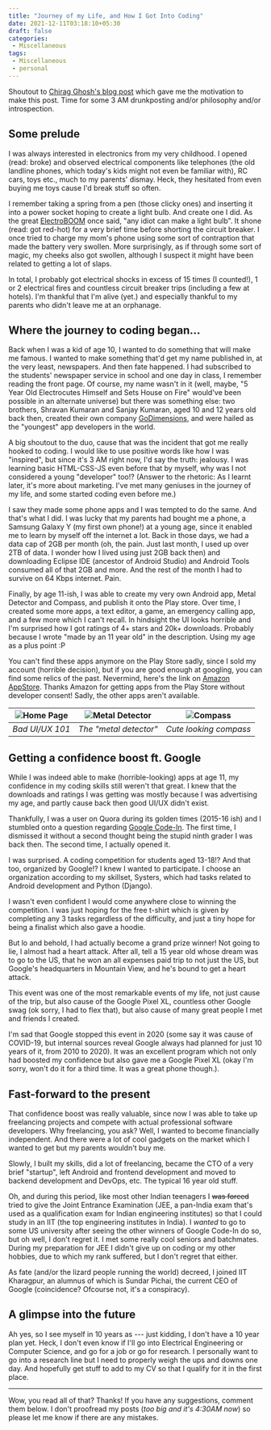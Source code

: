 ```yaml
---
title: "Journey of my Life, and How I Got Into Coding"
date: 2021-12-11T03:18:10+05:30
draft: false
categories:
 - Miscellaneous
tags:
 - Miscellaneous
 - personal
---
```


Shoutout to [Chirag Ghosh's blog post](https://www.chiragghosh.dev/blog/fear-of-coding) which gave me the motivation to make this post. Time for some 3 AM drunkposting and/or philosophy and/or introspection.

## Some prelude

I was always interested in electronics from my very childhood. I opened (read: broke) and observed electrical components like telephones (the old landline phones, which today's kids might not even be familiar with), RC cars, toys etc., much to my parents' dismay. Heck, they hesitated from even buying me toys cause I'd break stuff so often.

I remember taking a spring from a pen (those clicky ones) and inserting it into a power socket hoping to create a light bulb. And create one I did. As the great [ElectroBOOM](https://www.youtube.com/user/msadaghd) once said, "any idiot can make a light bulb". It shone (read: got red-hot) for a very brief time before shorting the circuit breaker. I once tried to charge my mom's phone using some sort of contraption that made the battery very swollen. More surprisingly, as if through some sort of magic, my cheeks also got swollen, although I suspect it might have been related to getting a lot of slaps.

In total, I probably got  electrical shocks in excess of 15 times (I counted!), 1 or 2 electrical fires and countless circuit breaker trips (including a few at hotels). I'm thankful that I'm alive (yet.) and especially thankful to my parents who didn't leave me at an orphanage.

## Where the journey to coding began...

Back when I was a kid of age 10, I wanted to do something that will make me famous. I wanted to make something that'd get my name published in, at the very least, newspapers. And then fate happened. I had subscribed to the students' newspaper service in school and one day in class, I remember reading the front page. Of course, my name wasn't in it (well, maybe, "5 Year Old Electrocutes Himself and Sets House on Fire" would've been possible in an alternate universe) but there was something else: two brothers, Shravan Kumaran and Sanjay Kumaran, aged 10 and 12 years old back then, created their own company [GoDimensions](http://www.godimensions.com/), and were hailed as the "youngest" app developers in the world.

A big shoutout to the duo, cause that was the incident that got me really hooked to coding. I would like to use positive words like how I was "inspired", but since it's 3 AM right now, I'd say the truth: jealousy. I was learning basic HTML-CSS-JS even before that by myself, why was I not considered a young "developer" too!? (Answer to the rhetoric: As I learnt later, it's more about marketing. I've met many geniuses in the journey of my life, and some started coding even before me.)

I saw they made some phone apps and I was tempted to do the same. And that's what I did. I was lucky that my parents had bought me a phone, a Samsung Galaxy Y (my first own phone!) at a young age, since it enabled me to learn by myself off the internet a lot. Back in those days, we had a data cap of 2GB per month (oh, the pain. Just last month, I used up over 2TB of data. I wonder how I lived using just 2GB back then) and downloading Eclipse IDE (ancestor of Android Studio) and Android Tools consumed all of that 2GB and more. And the rest of the month I had to survive on 64 Kbps internet. Pain.

Finally, by age 11-ish, I was able to create my very own Android app, Metal Detector and Compass, and publish it onto the Play store. Over time, I created some more apps, a text editor, a game, an emergency calling app, and a few more which I can't recall. In hindsight the UI looks horrible and I'm surprised how I got ratings of 4+ stars and 20k+ downloads. Probably because I wrote "made by an 11 year old" in the description. Using my age as a plus point :P

You can't find these apps anymore on the Play Store sadly, since I sold my account (horrible decision), but if you are good enough at googling, you can find some relics of the past. Nevermind, here's the link on [Amazon AppStore](https://www.amazon.com/Alive-Fusion-Metal-Detector-Compass/dp/B00F71YXMS). Thanks Amazon for getting apps from the Play Store without developer consent! Sadly, the other apps aren't available.

| ![Home Page](/images/journey-mdac-0.jpg) | ![Metal Detector](/images/journey-mdac-1.jpg) | ![Compass](/images/journey-mdac-2.jpg) |
| :---: | :---: | :---: |
| *Bad UI/UX 101* | *The "metal detector"* | *Cute looking compass* |

## Getting a confidence boost ft. Google

While I was indeed able to make (horrible-looking) apps at age 11, my confidence in my coding skills still weren't that great. I knew that the downloads and ratings I was getting was mostly because I was advertising my age, and partly cause back then good UI/UX didn't exist.

Thankfully, I was a user on Quora during its golden times (2015-16 ish) and I stumbled onto a question regarding [Google Code-In](https://codein.withgoogle.com/). The first time, I dismissed it without a second thought being the stupid ninth grader I was back then. The second time, I actually opened it.

I was surprised. A coding competition for students aged 13-18!? And that too, organized by Google!? I knew I wanted to participate. I choose an organization according to my skillset, Systers, which had tasks related to Android development and Python (Django).

I wasn't even confident I would come anywhere close to winning the competition. I was just hoping for the free t-shirt which is given by completing any 3 tasks regardless of the difficulty, and just a tiny hope for being a finalist which also gave a hoodie.

But lo and behold, I had actually become a grand prize winner! Not going to lie, I almost had a heart attack. After all, tell a 15 year old whose dream was to go to the US, that he won an all expenses paid trip to not just the US, but Google's headquarters in Mountain View, and he's bound to get a heart attack.

This event was one of the most remarkable events of my life, not just cause of the trip, but also cause of the Google Pixel XL, countless other Google swag (ok sorry, I had to flex that), but also cause of many great people I met and friends I created.

I'm sad that Google stopped this event in 2020 (some say it was cause of COVID-19, but internal sources reveal Google always had planned for just 10 years of it, from 2010 to 2020). It was an excellent program which not only had boosted my confidence but also gave me a Google Pixel XL (okay I'm sorry, won't do it for a third time. It was a great phone though.).

## Fast-forward to the present

That confidence boost was really valuable, since now I was able to take up freelancing projects and compete with actual professional software developers. Why freelancing, you ask? Well, I wanted to become financially independent. And there were a lot of cool gadgets on the market which I wanted to get but my parents wouldn't buy me.

Slowly, I built my skills, did a lot of freelancing, became the CTO of a very brief "startup", left Android and frontend development and moved to backend development and DevOps, etc. The typical 16 year old stuff.

Oh, and during this period, like most other Indian teenagers I ~~was forced~~ tried to give the Joint Entrance Examination (JEE, a pan-India exam that's used as a qualification exam for Indian engineering institutes) so that I could study in an IIT (the top engineering institutes in India). I _wanted_ to go to some US university after seeing the other winners of Google Code-In do so, but oh well, I don't regret it. I met some really cool seniors and batchmates. During my preparation for JEE I didn't give up on coding or my other hobbies, due to which my rank suffered, but I don't regret that either.

As fate (and/or the lizard people running the world) decreed, I joined IIT Kharagpur, an alumnus of which is Sundar Pichai, the current CEO of Google (coincidence? Ofcourse not, it's a conspiracy).

## A glimpse into the future

Ah yes, so I see myself in 10 years as --- just kidding, I don't have a 10 year plan yet. Heck, I don't even know if I'll go into Electrical Engineering or Computer Science, and go for a job or go for research. I personally want to go into a research line but I need to properly weigh the ups and downs one day. And hopefully get stuff to add to my CV so that I qualify for it in the first place.

---

Wow, you read all of that? Thanks! If you have any suggestions, comment them below. I don't proofread my posts (_too big and it's 4:30AM now_) so please let me know if there are any mistakes.
